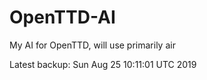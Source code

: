 # OpenTTD-AI
My AI for OpenTTD, will use primarily air

Latest backup: Sun Aug 25 10:11:01 UTC 2019
